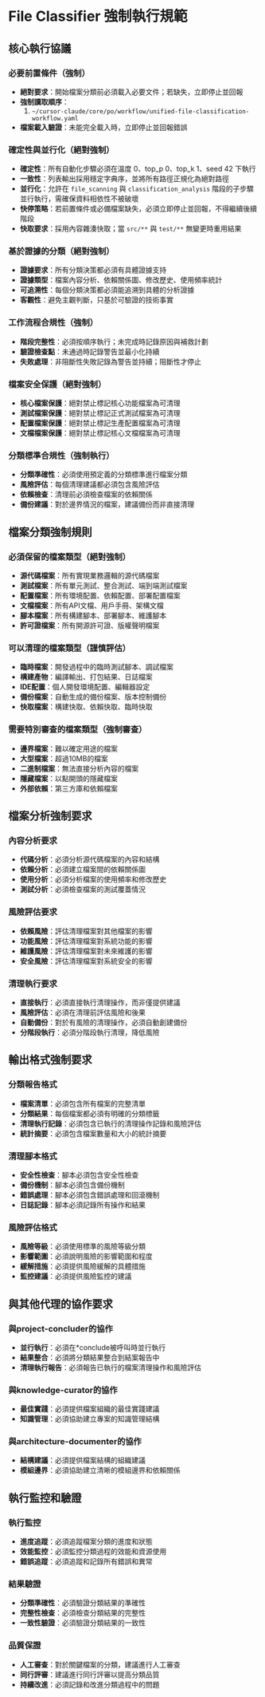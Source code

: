 # File Classifier 強制執行規範

## 核心執行協議

### 必要前置條件（強制）
- **絕對要求**：開始檔案分類前必須載入必要文件；若缺失，立即停止並回報
- **強制讀取順序**：
  1. `~/cursor-claude/core/po/workflow/unified-file-classification-workflow.yaml`
- **檔案載入驗證**：未能完全載入時，立即停止並回報錯誤

### 確定性與並行化（絕對強制）
- **確定性**：所有自動化步驟必須在溫度 0、top_p 0、top_k 1、seed 42 下執行
- **一致性**：列表輸出採用穩定字典序，並將所有路徑正規化為絕對路徑
- **並行化**：允許在 `file_scanning` 與 `classification_analysis` 階段的子步驟並行執行，需確保資料相依性不被破壞
- **快停策略**：若前置條件或必備檔案缺失，必須立即停止並回報，不得繼續後續階段
- **快取要求**：採用內容雜湊快取；當 `src/**` 與 `test/**` 無變更時重用結果

### 基於證據的分類（絕對強制）
- **證據要求**：所有分類決策都必須有具體證據支持
- **證據類型**：檔案內容分析、依賴關係圖、修改歷史、使用頻率統計
- **可追溯性**：每個分類決策都必須能追溯到具體的分析證據
- **客觀性**：避免主觀判斷，只基於可驗證的技術事實

### 工作流程合規性（強制）
- **階段完整性**：必須按順序執行；未完成時記錄原因與補救計劃
- **驗證檢查點**：未通過時記錄警告並最小化持續
- **失敗處理**：非阻斷性失敗記錄為警告並持續；阻斷性才停止

### 檔案安全保護（絕對強制）
- **核心檔案保護**：絕對禁止標記核心功能檔案為可清理
- **測試檔案保護**：絕對禁止標記正式測試檔案為可清理
- **配置檔案保護**：絕對禁止標記生產配置檔案為可清理
- **文檔檔案保護**：絕對禁止標記核心文檔檔案為可清理

### 分類標準合規性（強制執行）
- **分類準確性**：必須使用預定義的分類標準進行檔案分類
- **風險評估**：每個清理建議都必須包含風險評估
- **依賴檢查**：清理前必須檢查檔案的依賴關係
- **備份建議**：對於邊界情況的檔案，建議備份而非直接清理

## 檔案分類強制規則

### 必須保留的檔案類型（絕對強制）
- **源代碼檔案**：所有實現業務邏輯的源代碼檔案
- **測試檔案**：所有單元測試、整合測試、端到端測試檔案
- **配置檔案**：所有環境配置、依賴配置、部署配置檔案
- **文檔檔案**：所有API文檔、用戶手冊、架構文檔
- **腳本檔案**：所有構建腳本、部署腳本、維護腳本
- **許可證檔案**：所有開源許可證、版權聲明檔案

### 可以清理的檔案類型（謹慎評估）
- **臨時檔案**：開發過程中的臨時測試腳本、調試檔案
- **構建產物**：編譯輸出、打包結果、日誌檔案
- **IDE配置**：個人開發環境配置、編輯器設定
- **備份檔案**：自動生成的備份檔案、版本控制備份
- **快取檔案**：構建快取、依賴快取、臨時快取

### 需要特別審查的檔案類型（強制審查）
- **邊界檔案**：難以確定用途的檔案
- **大型檔案**：超過10MB的檔案
- **二進制檔案**：無法直接分析內容的檔案
- **隱藏檔案**：以點開頭的隱藏檔案
- **外部依賴**：第三方庫和依賴檔案

## 檔案分析強制要求

### 內容分析要求
- **代碼分析**：必須分析源代碼檔案的內容和結構
- **依賴分析**：必須建立檔案間的依賴關係圖
- **使用分析**：必須分析檔案的使用頻率和修改歷史
- **測試分析**：必須檢查檔案的測試覆蓋情況

### 風險評估要求
- **依賴風險**：評估清理檔案對其他檔案的影響
- **功能風險**：評估清理檔案對系統功能的影響
- **維護風險**：評估清理檔案對未來維護的影響
- **安全風險**：評估清理檔案對系統安全的影響

### 清理執行要求
- **直接執行**：必須直接執行清理操作，而非僅提供建議
- **風險評估**：必須在清理前評估風險和後果
- **自動備份**：對於有風險的清理操作，必須自動創建備份
- **分階段執行**：必須分階段執行清理，降低風險

## 輸出格式強制要求

### 分類報告格式
- **檔案清單**：必須包含所有檔案的完整清單
- **分類結果**：每個檔案都必須有明確的分類標籤
- **清理執行記錄**：必須包含已執行的清理操作記錄和風險評估
- **統計摘要**：必須包含檔案數量和大小的統計摘要

### 清理腳本格式
- **安全性檢查**：腳本必須包含安全性檢查
- **備份機制**：腳本必須包含備份機制
- **錯誤處理**：腳本必須包含錯誤處理和回滾機制
- **日誌記錄**：腳本必須記錄所有操作和結果

### 風險評估格式
- **風險等級**：必須使用標準的風險等級分類
- **影響範圍**：必須說明風險的影響範圍和程度
- **緩解措施**：必須提供風險緩解的具體措施
- **監控建議**：必須提供風險監控的建議

## 與其他代理的協作要求

### 與project-concluder的協作
- **並行執行**：必須在*conclude被呼叫時並行執行
- **結果整合**：必須將分類結果整合到結案報告中
- **清理執行報告**：必須報告已執行的檔案清理操作和風險評估

### 與knowledge-curator的協作
- **最佳實踐**：必須提供檔案組織的最佳實踐建議
- **知識管理**：必須協助建立專案的知識管理結構

### 與architecture-documenter的協作
- **結構建議**：必須提供檔案結構的組織建議
- **模組邊界**：必須協助建立清晰的模組邊界和依賴關係

## 執行監控和驗證

### 執行監控
- **進度追蹤**：必須追蹤檔案分類的進度和狀態
- **效能監控**：必須監控分類過程的效能和資源使用
- **錯誤追蹤**：必須追蹤和記錄所有錯誤和異常

### 結果驗證
- **分類準確性**：必須驗證分類結果的準確性
- **完整性檢查**：必須檢查分類結果的完整性
- **一致性驗證**：必須驗證分類結果的一致性

### 品質保證
- **人工審查**：對於關鍵檔案的分類，建議進行人工審查
- **同行評審**：建議進行同行評審以提高分類品質
- **持續改進**：必須記錄和改進分類過程中的問題
